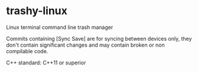 # trashy-linux
Linux terminal command line trash manager

Commits containing [Sync Save] are for syncing between devices only, they don't contain significant 
changes and may contain broken or non compilable code.

C++ standard: C++11 or superior
